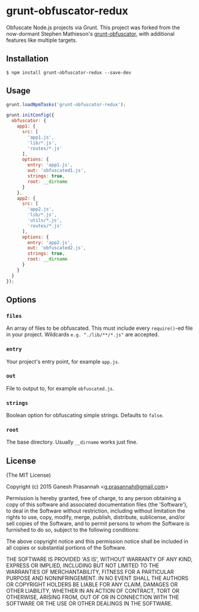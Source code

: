 
# grunt-obfuscator-redux

  Obfuscate Node.js projects via Grunt. This project was forked from the now-dormant Stephen Mathieson's [grunt-obfuscator](https://github.com/stephenmathieson/grunt-obfuscator), with additional features like multiple targets.


## Installation

    $ npm install grunt-obfuscator-redux --save-dev

## Usage

```js
grunt.loadNpmTasks('grunt-obfuscator-redux');

grunt.initConfig({
  obfuscator: {
    app1: {
      src: [
        'app1.js',
        'lib/*.js',
        'routes/*.js'
      ],
      options: {
        entry: 'app1.js',
        out: 'obfuscated1.js',
        strings: true,
        root: __dirname
      }
    },
    app2: {
      src: [
        'app2.js',
        'lib/*.js',
        'utils/*.js',
        'routes/*.js'
      ],
      options: {
        entry: 'app2.js',
        out: 'obfuscated2.js',
        strings: true,
        root: __dirname
      }
    }
  }
});
```

## Options

### `files`

  An array of files to be obfuscated.  This must include every `require()`-ed file in your project.  Wildcards `e.g. "./lib/**/*.js"` are accepted.  

### `entry`

  Your project's entry point, for example `app.js`.

### `out`

  File to output to, for example `obfuscated.js`.

### `strings`

  Boolean option for obfuscating simple strings.  Defaults to `false`.

### `root`

  The base directory.  Usually `__dirname` works just fine.

## License 

(The MIT License)

Copyright (c) 2015 Ganesh Prasannah &lt;g.prasannah@gmail.com&gt;

Permission is hereby granted, free of charge, to any person obtaining
a copy of this software and associated documentation files (the
'Software'), to deal in the Software without restriction, including
without limitation the rights to use, copy, modify, merge, publish,
distribute, sublicense, and/or sell copies of the Software, and to
permit persons to whom the Software is furnished to do so, subject to
the following conditions:

The above copyright notice and this permission notice shall be
included in all copies or substantial portions of the Software.

THE SOFTWARE IS PROVIDED 'AS IS', WITHOUT WARRANTY OF ANY KIND,
EXPRESS OR IMPLIED, INCLUDING BUT NOT LIMITED TO THE WARRANTIES OF
MERCHANTABILITY, FITNESS FOR A PARTICULAR PURPOSE AND NONINFRINGEMENT.
IN NO EVENT SHALL THE AUTHORS OR COPYRIGHT HOLDERS BE LIABLE FOR ANY
CLAIM, DAMAGES OR OTHER LIABILITY, WHETHER IN AN ACTION OF CONTRACT,
TORT OR OTHERWISE, ARISING FROM, OUT OF OR IN CONNECTION WITH THE
SOFTWARE OR THE USE OR OTHER DEALINGS IN THE SOFTWARE.
